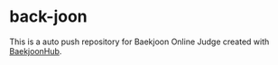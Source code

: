 # back-joon
This is a auto push repository for Baekjoon Online Judge created with [BaekjoonHub](https://github.com/BaekjoonHub/BaekjoonHub).
